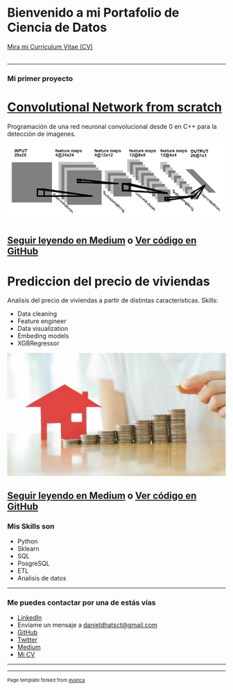 # Bienvenido a mi Portafolio de Ciencia de Datos
<a href="/pdf/plantilla-curriculum-blanco.pdf">Mira mi Curriculum Vitae (CV) </a> 
<br><br>


---

### Mi primer proyecto

# [Convolutional Network from scratch](https://medium.com/@danieldhats7/red-neuronal-convolucional-desde-0-f3150ba0b57e)

Programación de una red neuronal convolucional desde 0 en C++ para la detección de imagenes. 

[<img src="images/red.png?raw=true"/>](https://github.com/danieldhats7/Convolutional-Neural-Network_cpp)

[Seguir leyendo en Medium](https://medium.com/@danieldhats7/red-neuronal-convolucional-desde-0-f3150ba0b57e) o [Ver código en GitHub](https://github.com/danieldhats7/Convolutional-Neural-Network_cpp)
---
# Prediccion del precio de viviendas

Analisis del precio de viviendas a partir de distintas caracteristicas. Skills:
* Data cleaning
* Feature engineer
* Data visualization
* Embeding models
* XGBRegressor

[<img src="images/house_price.jpg?raw=true"/>](https://github.com/danieldhats7/Advanced_Regression_Techniques)

[Seguir leyendo en Medium](https://medium.com/@danieldhats7) o [Ver código en GitHub](https://github.com/danieldhats7/Advanced_Regression_Techniques)
---

### Mis Skills son

- Python
- Sklearn
- SQL
- PosgreSQL
- ETL
- Analisis de datos

---

### Me puedes contactar por una de estás vías

- [LinkedIn](https://www.linkedin.com/in/danieldhats7)
- Envíame un mensaje a <danieldhatsct@gmail.com>
- [GitHub](https://github.com/danieldhats7)
- [Twitter](https://twitter.com/danieldhats7)
- [Medium](https://medium.com/@danieldhats7)
- [Mi CV](/pdf/plantilla-curriculum-blanco.pdf)


---




---
<p style="font-size:11px">Page template forked from <a href="https://github.com/evanca/quick-portfolio">evanca</a></p>
<!-- Remove above link if you don't want to attibute -->
